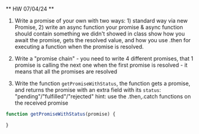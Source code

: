 ** HW 07/04/24 **
1) Write a promise of your own with two ways: 1) standard way via new Promise, 2) write an async function
your promise & async function should contain something we didn't showed in class
show how you await the promise, gets the resolved value, and how you use .then for executing a function when the promise is resolved.

2) Write a "promise chain" - you need to write 4 different promises, that 1 promise is calling the next one
when the first promise is resolved - it means that all the promises are resolved

3) Write the function `getPromiseWithStatus`, the function gets a promise, and returns the promise with an extra field with its `status`: "pending"/"fulfilled"/"rejected"
hint: use the .then,.catch functions on the received promise
```js
function getPromiseWithStatus(promise) {

}
```